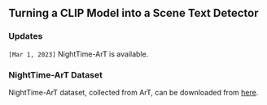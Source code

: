## Turning a CLIP Model into a Scene Text Detector

### Updates
`[Mar 1, 2023]` NightTime-ArT is available.

### NightTime-ArT Dataset
NightTime-ArT dataset, collected from ArT, can be downloaded from [here](https://drive.google.com/file/d/1v3CshPqlvhpnK1_MKwqqkWJDikKl_g4Y).